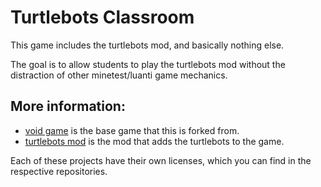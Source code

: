 # Turtlebots Classroom

This game includes the turtlebots mod, and basically nothing else. 

The goal is to allow students to play the turtlebots mod without the distraction of other minetest/luanti game mechanics.

## More information:

- [void game](https://git.0x7be.net/dirk/void) is the base game that this is forked from.
- [turtlebots mod](https://github.com/jmole/turtlebots) is the mod that adds the turtlebots to the game.

Each of these projects have their own licenses, which you can find in the respective repositories.